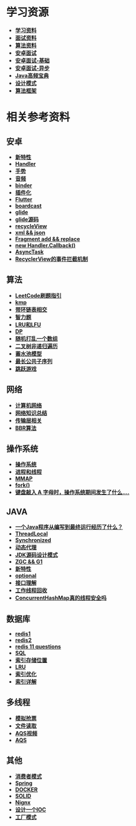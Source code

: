 # 学习资源

- [**学习资料**](https://github.com/CyC2018/CS-Notes)
- [**面试资料**](https://github.com/yuanguangxin/LeetCode/blob/master/Rocket.md)
- [**算法资料**](https://github.com/labuladong/fucking-algorithm)
- [**安卓面试**](https://blog.csdn.net/qq_30379689/article/details/73698192)
- [**安卓面试-基础**](https://yuzhiqiang.blog.csdn.net/article/details/72675497?utm_medium=distribute.pc_relevant.none-task-blog-BlogCommendFromMachineLearnPai2-1.channel_param&depth_1-utm_source=distribute.pc_relevant.none-task-blog-BlogCommendFromMachineLearnPai2-1.channel_param)
- [**安卓面试-异步**](https://yuzhiqiang.blog.csdn.net/article/details/72771059)
- [**Java高频宝典**](https://www.nowcoder.com/tutorial/10014/d2adaf393c574bbdaf0bb83b183369b5)
- [**设计模式**](https://refactoringguru.cn/)
- [**算法框架**](/学习笔记/算法框架.md)


# 相关参考资料

## 安卓
- [**新特性**](https://www.jianshu.com/p/4daadcbefdfd)
- [**Handler**](https://www.jianshu.com/p/af52dd10058c)
- [**手势**](https://www.jianshu.com/p/fe3860118620)
- [**音频**](https://blog.csdn.net/wdd1324/article/details/80263235)
- [**binder**](https://blog.csdn.net/carson_ho/article/details/73560642)
- [**插件化**](https://www.jianshu.com/p/71585d744076)
- [**Flutter**](https://zhuanlan.zhihu.com/p/102193331)
- [**boardcast**](https://blog.csdn.net/panhouye/article/details/53588930)
- [**glide**](https://www.jianshu.com/p/17644406396b)
- [**glide源码**](https://blog.csdn.net/songzi1228/article/details/84426165)
- [**recycleView**](https://www.jianshu.com/p/4f9591291365)
- [**xml && json**](https://blog.csdn.net/diren9643/article/details/106092164)
- [**Fragment add && replace**](https://mp.weixin.qq.com/s?__biz=MzU2NTcwMTU0OQ==&mid=2247492832&idx=1&sn=0b61abba6aa2957bc8ea5d4f919c9354&chksm=fcb51a22cbc29334a76a7c07db06c5395f9e25c4871437cc533997a628765f6c1d3b8fdc20da&scene=126&sessionid=1603362518&key=e4d529ee8842329eed60c52a2f06e017b64e9ca493a818bd1660162957ded11c9b58bbb65004a87775c526ed9845eb4feb0107ba39257b83d51e40d8bbeb71361316afdb3696e0999a8132672ad15c19b839a3f13583d323b28c9e46908a63597834be1f5c058907d760d4fe0ab4eeaad8e80024dd3b27990dbe22830085fc4a&ascene=1&uin=OTA3NTg1NTYw&devicetype=Windows+10+x64&version=6300002f&lang=zh_CN&exportkey=AwAW8ZwJFt9JJcNlG4Q3Dtg%3D&pass_ticket=LxVmT%2BSZkDlLDKLZM%2BIC05SJCnEXGB%2Bmoj6pt3HpZZCt%2F4VOm7cIGFMd4o2dgvoC&wx_header=0)
- [**new Handler.Callback()**](https://www.jianshu.com/p/41abcdd72bda)
- [**AsyncTask**](https://mp.weixin.qq.com/s?__biz=MzU2NTcwMTU0OQ==&mid=2247492949&idx=1&sn=2852bbf1d0284b00762ecddc15d07bb7&chksm=fcb51b97cbc29281968793410f136df0671a2d46492a16d29652518d0ec280c407f2b198aa2c&scene=126&sessionid=1603966970&key=35e83ae871889873ec16cc1f555ca267f987309712c79defde4801b4cccf0a58772bfd957d1336193c172bdd09a8e39d5c5ad239acc10eb4868f90a58600eec784556a5b4a6580587ec33ba83ee9e458b01e72c03780e9e0c21aa13ed9c163614b54eb56b6fb95cf1f70ed97b25ccfed9851ded6bbee367151c6f3ae7975f235&ascene=1&uin=OTA3NTg1NTYw&devicetype=Windows+10+x64&version=6300002f&lang=zh_CN&exportkey=A52Jzdg18j%2FfvtPuJxVhfpo%3D&pass_ticket=OB9NQt1%2FXBrirPOehpMdBfft4L0PtUy2OmrFB%2BZmEiYtKgQ6iKe6ffLOfG2XD6vy&wx_header=0)
- [**RecyclerView的事件拦截机制**](https://www.jianshu.com/p/a4dc607cd08f)


## 算法

- [**LeetCode刷题指引**](https://leetcode.com/discuss/career/448285/List-of-questions-sorted-by-common-patterns)
- [**kmp**](https://github.com/Zongrul1/Study-Resource/blob/master/%E5%AD%A6%E4%B9%A0%E7%AC%94%E8%AE%B0/kmp.md)
- [**带环链表相交**](https://blog.csdn.net/qq_27703417/article/details/70948523)
- [**智力题**](https://www.cnblogs.com/XJT2018/p/11539661.html)
- [**LRU和LFU**](https://blog.csdn.net/foye12/article/details/78647647)
- [**DP**](https://zhuanlan.zhihu.com/p/180443034)
- [**随机打乱一个数组**](https://blog.csdn.net/happy_cheng/article/details/53591936)
- [**二叉树非递归遍历**](https://www.cnblogs.com/SHERO-Vae/p/5800363.html)
- [**蓄水池模型**](https://blog.csdn.net/qq_35420768/article/details/76136426)
- [**最长公共子序列**](https://mp.weixin.qq.com/s?__biz=MzAxODQxMDM0Mw==&mid=2247487860&idx=1&sn=f5759ae4f22f966db8ed5a85821edd34&chksm=9bd7ef7caca0666a628fe838dee6d5da44b05eadf01fd7e87fcef813430c8e6dc3eb3c23e15f&mpshare=1&scene=1&srcid=1028x5qmLNAC9MvMih0GeRF0&sharer_sharetime=1603846214895&sharer_shareid=c0b779bf572eee6e46a25cbfc916c28a&key=63bf57a79ff6991bd6f6e414296c80e53c36d738ca085cfa278599e39ef7df3449d6dacf526aab6260cea54324613b70f97c78f63c5bdddbc2c7732484430dea150b0a2994791cedec9f30ba844526beab716b8a9dceb31b3161e5a95c7f32febe36b347cb9e1c8934f0ef059110e42cc510908b5732ec3c4697e9f0f452cd91&ascene=1&uin=OTA3NTg1NTYw&devicetype=Windows+10+x64&version=6300002f&lang=zh_CN&exportkey=A7ZgXnIaynPtl2WzvBfesJQ%3D&pass_ticket=1V7btIqtWFX%2BIF0p40KQUgeDT08L4CQ73eyTjyZFP%2BvesVo4el5NWsd4IkptVLt6&wx_header=0)
- [**跳跃游戏**](https://mp.weixin.qq.com/s?__biz=MzU2NDU0MjE4MA==&mid=2247491299&idx=1&sn=439f0f606029da91e9949df22f8bd9f3&chksm=fc483168cb3fb87e9d8389e2f02595c6890de861790fccec73a1063fdb7648095c762a75244b&mpshare=1&scene=1&srcid=1103366Tytd1tN4OL5nhv6Lr&sharer_sharetime=1604368350717&sharer_shareid=c0b779bf572eee6e46a25cbfc916c28a&key=8a0f805492445f3d46031acc92e4e8f0adb07bd9fdd0a9b87f43be8e03050632f7ca317ea7e8b3f4c3e3e4e94fe3e83bc0cfd6eea8ae6f1ff9fdd4c9d15413f079f1fd01a1f85eea92f7e4a73abff224518f1a3d725ce1df9f7537491697384408bab1842e7ca229db49841fc4ea2103979b350370fda1885e865dba52b5991a&ascene=1&uin=OTA3NTg1NTYw&devicetype=Windows+10+x64&version=6300002f&lang=zh_CN&exportkey=A9G9MAs9%2BIU4VAroMfV7xa0%3D&pass_ticket=DI6gWyWSR%2B2DlUJKfU1euzurCZv4ciJ9l4c7rwMPHXud0pjBQlvH8yjW0bLfZ7Es&wx_header=0)

## 网络
- [**计算机网络**](https://mp.weixin.qq.com/s?__biz=MzI4Njg5MDA5NA==&mid=2247488741&idx=2&sn=32c62d632ec7e728b3e8b2c5cffe7263&chksm=ebd755e4dca0dcf256158f4215fa753285a8535a71d3ea9754932172f75705664e8c2f4e77d2&mpshare=1&scene=1&srcid=&sharer_sharetime=1590975914136&sharer_shareid=c0b779bf572eee6e46a25cbfc916c28a&key=97a8c4eadf5f346d75cbdfa4f8d524d95d268b6bfccf1f7fee1bf602d620f2938502a4ad01572204d53e5d5f2f28faa4e68c2ae32baa6383788f2b4baeab0b693dda9b1cfaf4f0482a63e34539e0c480&ascene=1&uin=OTA3NTg1NTYw&devicetype=Windows+10+x64&version=62090070&lang=zh_CN&exportkey=A8nJrzGc9WRYj4YEydo8Wbg%3D&pass_ticket=u9zFfHDPrztvv0GcP478k8aRpLYNxD3iPotK04wuTMXQNcZELkl2WiPv4sc%2Bwcxz)
- [**网络知识总结**](https://mp.weixin.qq.com/s?__biz=MzAwNDA2OTM1Ng==&mid=2453147173&idx=2&sn=d39aadd9645587dd926b24c0e0f0d132&chksm=8cfd2ca6bb8aa5b04e06ea6b8ceceabe62c66e3368063d3b0277524b84b74c71f63020c9cf8b&mpshare=1&scene=1&srcid=1021hoWk357tYmGz74G5q24r&sharer_sharetime=1603241821414&sharer_shareid=c0b779bf572eee6e46a25cbfc916c28a&key=35e83ae87188987390a9ab00c9a7fe131e358613c1bc8ba8d4900b98b57c7058c5c4674547413a6a965fd6ec518bf322bd1d9d530f9336cab74065cc08a9aeb311ce6019245083c189f18b7cfea9c8100193f4d011a48849da27b6f8e90534625ab27f0a9df9936efa8d7fa2b15a1d3ccbb1837d27f6aa1fb6688b011a757245&ascene=1&uin=OTA3NTg1NTYw&devicetype=Windows+10+x64&version=6300002f&lang=zh_CN&exportkey=Awoxm9tQtJkBeuESIdm0uiY%3D&pass_ticket=HQshnE%2BbFZrgMWKIOonZZU9Z0Oz98GntPjwj1LeopV9SJhYlXfHZqFLThyK9Pwvd&wx_header=0)
- [**传输层相关**](https://zhuanlan.zhihu.com/p/165497660)
- [**BBR算法**](https://github.com/Zongrul1/Study-Resource/blob/master/%E5%AD%A6%E4%B9%A0%E7%AC%94%E8%AE%B0/BBR%E7%AE%97%E6%B3%95.md)

## 操作系统
- [**操作系统**](https://mp.weixin.qq.com/s?__biz=MzUyNjQxNjYyMg==&mid=2247487659&idx=1&sn=27434cdda6dad8f70370ece23e29e11c&chksm=fa0e7f2acd79f63c1af1ddd7d79bb851dc59e0ebe48369af20b1ccc85e3dd73064622c371259&mpshare=1&scene=1&srcid=0620p5o9dQMkAwSNccTx9sAk&sharer_sharetime=1592645138221&sharer_shareid=c0b779bf572eee6e46a25cbfc916c28a&key=e026ba40496070e467d9a5acc51249d23dba5c67983483db7334ab56f7ac9bf81b3cef6993204648085d151f1804247e31f93c8a9894f2a978c200ffe8b3fde7e38410d353710d0763fc3f163d3470df&ascene=1&uin=OTA3NTg1NTYw&devicetype=Windows+10+x64&version=6209007b&lang=zh_CN&exportkey=A0fnyI3GzaMQRVmp6o%2BFoVk%3D&pass_ticket=Kil5Q2fgJSUxBnCRz7pTOlgvfCoE2%2BDXl5sVszmxUAWsIxVmqvEjcvXDaHNerCfq)
- [**进程和线程**](https://blog.csdn.net/a3192048/article/details/82085422)
- [**MMAP**](https://www.jianshu.com/p/755338d11865)
- [**fork()**](https://www.cnblogs.com/dongguolei/p/8086346.html)
- [**键盘敲入 A 字母时，操作系统期间发生了什么....**](
https://zhuanlan.zhihu.com/p/195701027)

## JAVA
- [**一个Java程序从编写到最终运行经历了什么？**](https://blog.csdn.net/pf6668/article/details/107176293/)
- [**ThreadLocal**](https://mp.weixin.qq.com/s?__biz=MzI4Njg5MDA5NA==&mid=2247491139&idx=1&sn=a6d1ea97b231f86df2a0a43d9bb42d67&chksm=ebd75f42dca0d654f035670ef3d476c471e89f3831417d4ca38fc71c2b60f63f92934d2ad0c2&scene=126&sessionid=1596340315&key=e4d529ee8842329eda8dd46036775e4302b3e766aec42eada60dd381345aaa4f72b42c9df4915d157af976446ef256ed0915a0b85e8c6e4d09a21d86eb3e968edc99948340cbc942921f2d23c08c48ff&ascene=1&uin=OTA3NTg1NTYw&devicetype=Windows+10+x64&version=62090529&lang=zh_CN&exportkey=A1ie4WG0ocoa3%2BekXr6REYo%3D&pass_ticket=db4WJm2NGMPc1%2BhaLE0bnOohg6DFKrp97FlwbRMSEbsZB7nP5v8%2F1A2ixbmawsvG)
- [**Synchronized**](https://www.zhihu.com/question/57794716/answer/1229073284?utm_source=wechat_session&utm_medium=social&utm_oi=552638133334777856&utm_content=sec)
- [**动态代理**](https://www.jianshu.com/p/9bcac608c714)
- [**JDK源码设计模式**](https://blog.csdn.net/qq_43792385/article/details/89632251)
- [**ZGC && G1**](https://blog.csdn.net/qq_41931364/article/details/107040928)
- [**新特性**](https://mp.weixin.qq.com/s?__biz=MzI5MzYzMDAwNw==&mid=2247491152&idx=3&sn=47d68080b5bb1197ea95fbfbf43c0a1d&chksm=ec6e6708db19ee1eb9766e27e085d8b034f284ab04e144034f0d9ef3b8d6139b58176d42c371&mpshare=1&scene=1&srcid=1019p4sAawqBoVRc25BynRXD&sharer_sharetime=1603092917336&sharer_shareid=c0b779bf572eee6e46a25cbfc916c28a&key=b6b2c5109aba53e4153d01360b5de6ee7fb74212d217980a6e0d23e30cd0e4b96e4d4b2a5d3efc950eb11212cba792ec8a8d3a79b983b663a2be8d531802a977729b0f373a157cf35038588115e121167ae9c2cdfae1273d2d86bcabed7361fe1b1a90ee8de30d8fcf08e1b56c811a1b139c4d2d61bbb9752c36f83b48720869&ascene=1&uin=OTA3NTg1NTYw&devicetype=Windows+10+x64&version=6300002f&lang=zh_CN&exportkey=A21kNcV6YA3W0OYIudGC2k8%3D&pass_ticket=MtVeaXddQinOUoBNp9d8QqlEu0N5rxCRbZ6y9Myyb4jsApOM5RbXNbKSFCpO3LcJ&wx_header=0)
- [**optional**](https://mp.weixin.qq.com/s?__biz=MzAxNjk4ODE4OQ==&mid=2247494183&idx=1&sn=5210df5d727b4c4f88248955bd567707&chksm=9beecb55ac994243393196e88286a3958480dd1fe1a2a3117d23ab0a0d9b622375e2a8d1e43e&scene=126&sessionid=1603243892&key=942f56af7a259eb0f3037fc210f304ec74f44e027e1e441170bfde74a198af535b86414124a39cc60b508d9745e8a1ceab1dd4244e34865b5894ad9666df34f85cfe143be119962974046b9b16418d0ad059442f35c9c2baa7cc412d5e89e0d189317884ddbb1d06799ca74cac3a2d875304dcb7dee47fd7dfdd65add6e86885&ascene=1&uin=OTA3NTg1NTYw&devicetype=Windows+10+x64&version=6300002f&lang=zh_CN&exportkey=A5RPzUmCaxsQeITu%2BOWFGdU%3D&pass_ticket=HQshnE%2BbFZrgMWKIOonZZU9Z0Oz98GntPjwj1LeopV9SJhYlXfHZqFLThyK9Pwvd&wx_header=0)
- [**接口理解**](https://mp.weixin.qq.com/s?__biz=MzAxNjk4ODE4OQ==&mid=2247494183&idx=4&sn=2a7b3da00c5de8cbce436b824b970a92&chksm=9beecb55ac994243138c2b34074082a346b882763571e2b73f83efd8c1eb3b4afb7df012e279&mpshare=1&scene=1&srcid=1021dEuN0b9SwXa94KV1IaKz&sharer_sharetime=1603245725124&sharer_shareid=c0b779bf572eee6e46a25cbfc916c28a&key=1394210e71e96a2281d63e1c61e12b2c599b6ef8ac0ca8b48f60ab070861f25ed2287b23a1c73ef7e034d8ef7905f103f867cbd243c0eca5ac3831da746328d7e17e6ef011d29af52a7245f03d238d0e3b6133af94c7939f270890935344ab3f68ce6a65485f28cc952f4fed62a1c1ffc4e0d162b015efd4bdc7d9d2ee58069f&ascene=1&uin=OTA3NTg1NTYw&devicetype=Windows+10+x64&version=6300002f&lang=zh_CN&exportkey=A6N8W5tiAgxyrY%2FmmZ0BFP4%3D&pass_ticket=HQshnE%2BbFZrgMWKIOonZZU9Z0Oz98GntPjwj1LeopV9SJhYlXfHZqFLThyK9Pwvd&wx_header=0)
- [**工作线程回收**](https://mp.weixin.qq.com/s?__biz=MzAxNjk4ODE4OQ==&mid=2247494323&idx=1&sn=80f5c1f05558ff096639a67542c0cc09&chksm=9beecbc1ac9942d7ae65d9988e2e5376b04255bb537037b05d14ea5530642a5faefc20c36baf&mpshare=1&scene=1&srcid=1025pG6mNYNFBfaJlhpF8l4B&sharer_sharetime=1603600545864&sharer_shareid=c0b779bf572eee6e46a25cbfc916c28a&key=e4d529ee8842329e0d313762667acb3952fdc4e5ad4d4353aa794d5a383dc6a73dc28bd61a87c975bec1d1c6a6a7691a3d8b6754449a84502c7bcd9fabd04559def7a6ed8be7418c8e3dd297aeafe807870d5376fad69e9510c914add222ea7445c9acadbb195add248c9300513bffe878c013eff909ff2f54a19f09908e1194&ascene=1&uin=OTA3NTg1NTYw&devicetype=Windows+10+x64&version=6300002f&lang=zh_CN&exportkey=A%2BSdCw1PuSFVwUw%2FPSwMqOY%3D&pass_ticket=CX3UNO%2B7uAk0jdhBa0%2B8vMRYKohumJVweSSi1zo2TkP8AOSi8PVo0tFn2WkjW0u6&wx_header=0)
- [**ConcurrentHashMap真的线程安全吗**](https://www.nowcoder.com/discuss/551287?toCommentIpt=1)

## 数据库
- [**redis1**](https://github.com/Zongrul1/Study-Resource/blob/master/%E5%AD%A6%E4%B9%A0%E7%AC%94%E8%AE%B0/redis.md)
- [**redis2**](https://github.com/Zongrul1/Study-Resource/blob/master/%E5%AD%A6%E4%B9%A0%E7%AC%94%E8%AE%B0/redis2.md)
- [**redis 11 questions**](https://zhuanlan.zhihu.com/p/264975092)
- [**SQL**](https://mp.weixin.qq.com/s?__biz=MzAwNDA2OTM1Ng==&mid=2453146982&idx=1&sn=bc4c3484fd93e4cae594e4bbd5fde2e5&chksm=8cfd2fe5bb8aa6f34fd6c31c5d2b95682dc27629532e540d4afe89101778579b548911728d17&mpshare=1&scene=1&srcid=1010OM7bpELQBR2aArpilcM2&sharer_sharetime=1602291337699&sharer_shareid=c0b779bf572eee6e46a25cbfc916c28a&key=35e83ae87188987323b92c1d77455f9549e7dd30072121b4dd34dbb4f6a8ae5a26574a674fd89832f8b2450d8dd2c482fac4c6f885e1fa127dfd5659755f93823c68b2083a82682a43ea4aba3bd22ed67f6ac51243f6478b47f63bdff51b623ccd67b0a5d6be1ecd5cf6836473a6178f6f46b37175c68f3ab0b26bbdd53545d3&ascene=1&uin=OTA3NTg1NTYw&devicetype=Windows+10+x64&version=62090529&lang=zh_CN&exportkey=AwrWxxs1jKzt5R1oXrqWqQA%3D&pass_ticket=TBlu63u20Ky%2B2OMQMS7Rf8buC%2BPLpHwqffmrfpZlkV9fjlN9B14NxooDSKh08o99&wx_header=0)
- [**索引存储位置**](https://blog.csdn.net/qq_36098284/article/details/79841920)
- [**LRU**](https://blog.csdn.net/u010223431/article/details/105498387)
- [**索引优化**](https://blog.csdn.net/xiaojin21cen/article/details/84325996)
- [**索引详解**](https://mp.weixin.qq.com/s?__biz=MzAwNDA2OTM1Ng==&mid=2453147214&idx=1&sn=d6ef2e8b8c139db9dc302753050f535e&chksm=8cfd2ccdbb8aa5db91198f30c6968b1ec92525887627bd7cae10a713ab8f4bf06365c3c17223&mpshare=1&scene=1&srcid=10228SFhwQahLmiwvX4K3JT5&sharer_sharetime=1603328539894&sharer_shareid=c0b779bf572eee6e46a25cbfc916c28a&key=6bd623fb08b4ab08fd8455e5aeaaefa2288843de6fd9d7f8056f9ef872b8d59dfa7b311a911f22c1b05ce5aedf53410f5239fafeeeb08002acc1ae3c47d2f81da6c3fceb387deb4092785ffed599d963351a257f1d820188b59a2467f6422e2b42b2d16680c9085b6b36698fcdeacc2cc7176e647c5ec76bba46fd6dc50c9575&ascene=1&uin=OTA3NTg1NTYw&devicetype=Windows+10+x64&version=6300002f&lang=zh_CN&exportkey=AygzVVg3XSxohBsf0S8PKZM%3D&pass_ticket=LxVmT%2BSZkDlLDKLZM%2BIC05SJCnEXGB%2Bmoj6pt3HpZZCt%2F4VOm7cIGFMd4o2dgvoC&wx_header=0)

## 多线程
 
- [**模拟抢票**](https://blog.csdn.net/qq_34721505/article/details/88812514)
- [**文件读取**](https://blog.csdn.net/qq_40294980/article/details/82286878)
- [**AQS视频**](https://www.youtube.com/watch?v=KyA39G1WEHg&ab_channel=InitialT)
- [**AQS**](https://zhuanlan.zhihu.com/p/86072774)

## 其他
- [**消费者模式**](https://github.com/Zongrul1/Study-Resource/blob/master/%E5%AD%A6%E4%B9%A0%E7%AC%94%E8%AE%B0/%E6%B6%88%E8%B4%B9%E8%80%85%E6%A8%A1%E5%BC%8F.md)
- [**Spring**](https://blog.csdn.net/a745233700/article/details/80959716)
- [**DOCKER**](https://mp.weixin.qq.com/s?__biz=MzAxNjk4ODE4OQ==&mid=2247489949&idx=3&sn=b98d0ccaffdf1e9fbbb408c417723c60&chksm=9bed38efac9ab1f9aeac9eaea5e46c938c935d2474322bc859e97e9d330e8dccabd56278b922&mpshare=1&scene=1&srcid=0623LJ7oTjdtWAyeEQHa0JMw&sharer_sharetime=1592883792809&sharer_shareid=c0b779bf572eee6e46a25cbfc916c28a&key=2cc21493b77c18de2f5124c115bc7bdaadefc7ff2aa040f8f6db9ae9f2245b97fdc206bd63049c1613667deb2ebb2222a0e2ecfdfb8a5f4d44d5950d5ff616524e1955f079d29b62a09215413adea9ec&ascene=1&uin=OTA3NTg1NTYw&devicetype=Windows+10+x64&version=6209007b&lang=zh_CN&exportkey=AxbrseanOh6yKbQMoPMMW5s%3D&pass_ticket=VtrgY1cuB3I6SK%2FkXNIbbAIK1tY9OHm4xAgqL%2B9cAYNZg%2B1j2emBFQvyN8MIW9Yq)
- [**SOLID**](https://www.cnblogs.com/suli0827/p/9515842.html)
- [**Nignx**](https://mp.weixin.qq.com/s?__biz=MzU3NTgyODQ1Nw==&mid=2247496488&idx=1&sn=97f1a1d7f67ebb63fc121ff4fe07e9e1&chksm=fd1f8baeca6802b83f37f8b4f912e474ccac90361dd710eb1349acfd6511b9e5ee5f7835bb5d&mpshare=1&scene=1&srcid=0929ZvMdaIZddzbcCOvMXasd&sharer_sharetime=1601338554500&sharer_shareid=c0b779bf572eee6e46a25cbfc916c28a&key=63bf57a79ff6991b27116cf48bd01897f8fe61e02dcd295dfd8298a0ff09287d1d60dc82509b1f2794814adb9bbc4b4e41325a227e777767fee25f6ed245d984451847830b85ec4fa1f5a7399a49b989e6292b76efc684cf8a541e824be1dd6905aefae91161b868428b5de3be3f8961f4a6ea7caba1e162c7742642149f8128&ascene=1&uin=OTA3NTg1NTYw&devicetype=Windows+10+x64&version=62090529&lang=zh_CN&exportkey=A7urdvClHQi45UhtHIh%2Bjrk%3D&pass_ticket=TJNShgM33pwkffxDSqI6mpr3FyRnPn%2FCY%2Fvm%2F56F1WSW4Qxj9Cy2gv6J%2B1EDPQLR&wx_header=0)
- [**设计一个IOC**](https://blog.csdn.net/ya52glp/article/details/52685182)
- [**工厂模式**](https://www.cnblogs.com/yssjun/p/11102162.html)







